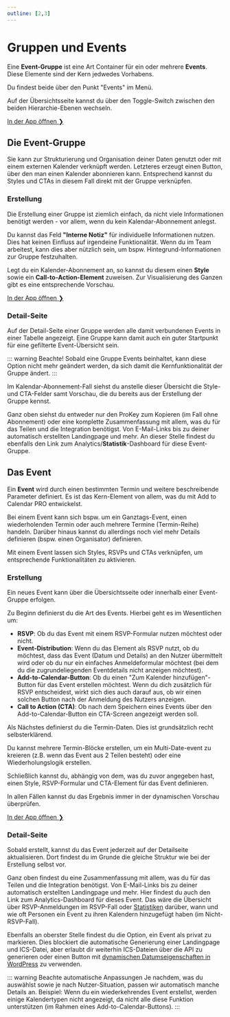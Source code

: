 ```yaml
---
outline: [2,3]
---
```


# Gruppen und Events

Eine **Event-Gruppe** ist eine Art Container für ein oder mehrere **Events**.
Diese Elemente sind der Kern jedwedes Vorhabens.

Du findest beide über den Punkt "Events" im Menü.

Auf der Übersichtsseite kannst du über den Toggle-Switch zwischen den beiden Hierarchie-Ebenen wechseln.

[In der App öffnen ❯](https://app.add-to-calendar-pro.com/de)

## Die Event-Gruppe

Sie kann zur Strukturierung und Organisation deiner Daten genutzt oder mit einem externen Kalender verknüpft werden.
Letzteres erzeugt einen Button, über den man einen Kalender abonnieren kann. Entsprechend kannst du Styles und CTAs in diesem Fall direkt mit der Gruppe verknüpfen.

### Erstellung

Die Erstellung einer Gruppe ist ziemlich einfach, da nicht viele Informationen benötigt werden - vor allem, wenn du kein Kalendar-Abonnement anlegst.

Du kannst das Feld **"Interne Notiz"** für individuelle Informationen nutzen. Dies hat keinen Einfluss auf irgendeine Funktionalität. Wenn du im Team arbeitest, kann dies aber nützlich sein, um bspw. Hintegrund-Informationen zur Gruppe festzuhalten.

Legt du ein Kalender-Abonnement an, so kannst du diesem einen **Style** sowie ein **Call-to-Action-Element** zuweisen.
Zur Visualisierung des Ganzen gibt es eine entsprechende Vorschau.

[In der App öffnen ❯](https://app.add-to-calendar-pro.com/de/create-group)

### Detail-Seite

Auf der Detail-Seite einer Gruppe werden alle damit verbundenen Events in einer Tabelle angezeigt. Eine Gruppe kann damit auch ein guter Startpunkt für eine gefilterte Event-Übersicht sein.

::: warning Beachte!
Sobald eine Gruppe Events beinhaltet, kann diese Option nicht mehr geändert werden, da sich damit die Kernfunktionalität der Gruppe ändert.
:::

Im Kalendar-Abonnement-Fall siehst du anstelle dieser Übersicht die Style- und CTA-Felder samt Vorschau, die du bereits aus der Erstellung der Gruppe kennst.

Ganz oben siehst du entweder nur den ProKey zum Kopieren (im Fall ohne Abonnement) oder eine komplette Zusammenfassung mit allem, was du für das Teilen und die Integration benötigst. Von E-Mail-Links bis zu deiner automatisch erstellten Landingpage und mehr. An dieser Stelle findest du ebenfalls den Link zum Analytics/**Statistik**-Dashboard für diese Event-Gruppe.

## Das Event

Ein **Event** wird durch einen bestimmten Termin und weitere beschreibende Parameter definiert. Es ist das Kern-Element von allem, was du mit Add to Calendar PRO entwickelst.

Bei einem Event kann sich bspw. um ein Ganztags-Event, einen wiederholenden Termin oder auch mehrere Termine (Termin-Reihe) handeln. Darüber hinaus kannst du allerdings noch viel mehr Details definieren (bspw. einen Organisator) definieren.

Mit einem Event lassen sich Styles, RSVPs und CTAs verknüpfen, um entsprechende Funktionalitäten zu aktivieren.

### Erstellung

Ein neues Event kann über die Übersichtsseite oder innerhalb einer Event-Gruppe erfolgen.

Zu Beginn definierst du die Art des Events.
Hierbei geht es im Wesentlichen um:

* **RSVP**: Ob du das Event mit einem RSVP-Formular nutzen möchtest oder nicht.
* **Event-Distribution**: Wenn du das Element als RSVP nutzt, ob du möchtest, dass das Event (Datum und Details) an den Nutzer übermittelt wird oder ob du nur ein einfaches Anmeldeformular möchtest (bei dem du die zugrundeliegenden Eventdetails nicht anzeigen möchtest).
* **Add-to-Calendar-Button**: Ob du einen "Zum Kalender hinzufügen"-Button für das Event erstellen möchtest. Wenn du dich zusätzlich für RSVP entscheidest, wirkt sich dies auch darauf aus, ob wir einen solchen Button nach der Anmeldung des Nutzers anzeigen.
* **Call to Action (CTA)**: Ob nach dem Speichern eines Events über den Add-to-Calendar-Button ein CTA-Screen angezeigt werden soll.

Als Nächstes definierst du die Termin-Daten.
Dies ist grundsätzlich recht selbsterklärend.

Du kannst mehrere Termin-Blöcke erstellen, um ein Multi-Date-event zu kreieren (z.B. wenn das Event aus 2 Teilen besteht) oder eine Wiederholungslogik erstellen.

Schließlich kannst du, abhängig von dem, was du zuvor angegeben hast, einen Style, RSVP-Formular und CTA-Element für das Event definieren.

In allen Fällen kannst du das Ergebnis immer in der dynamischen Vorschau überprüfen.

[In der App öffnen ❯](https://app.add-to-calendar-pro.com/de/group/create-group/create-event)

### Detail-Seite

Sobald erstellt, kannst du das Event jederzeit auf der Detailseite aktualisieren.
Dort findest du im Grunde die gleiche Struktur wie bei der Erstellung selbst vor.

Ganz oben findest du eine Zusammenfassung mit allem, was du für das Teilen und die Integration benötigst. Von E-Mail-Links bis zu deiner automatisch erstellten Landingpage und mehr. Hier findest du auch den Link zum Analytics-Dashboard für dieses Event. Das wäre die Übersicht über RSVP-Anmeldungen im RSVP-Fall oder [Statistiken](/de/application-manual/analytics.html) darüber, wann und wie oft Personen ein Event zu ihren Kalendern hinzugefügt haben (im Nicht-RSVP-Fall).

Ebenfalls an oberster Stelle findest du die Option, ein Event als privat zu markieren. 
Dies blockiert die automatische Generierung einer Landingpage und ICS-Datei, aber erlaubt dir weiterhin ICS-Dateien über die API zu generieren oder einen Button mit [dynamischen Datumseigenschaften in WordPress](/de/integration/wordpress.html#dynamische-verbindungen) zu verwenden.

::: warning Beachte automatische Anpassungen
Je nachdem, was du auswählst sowie je nach Nutzer-Situation, passen wir automatisch manche Details an. Beispiel: Wenn du ein wiederkehrendes Event erstellst, werden einige Kalendertypen nicht angezeigt, da nicht alle diese Funktion unterstützen (im Rahmen eines Add-to-Calendar-Buttons).
:::
